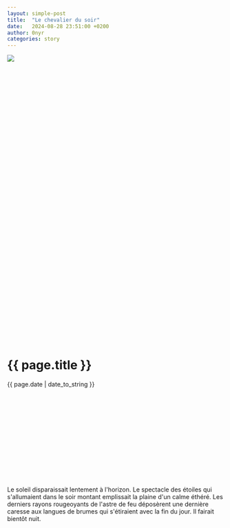 ```yaml
---
layout: simple-post
title:  "Le chevalier du soir"
date:   2024-08-28 23:51:00 +0200
author: 0nyr
categories: story
---
```


<img class="cover-image" src="{{ site.baseurl }}/assets/images/posts/2024-08-28/resting-knight.jpg">
<div class="post_img_title">
    <div class="post_spacer" style="height: 650px;"></div>
    <h1>{{ page.title }}</h1>
    <p>{{ page.date | date_to_string }}</p>
    <div class="post_spacer" style="height: 200px;"></div>
</div>

Le soleil disparaissait lentement à l'horizon. Le spectacle des étoiles qui s'allumaient dans le soir montant emplissait la plaine d'un calme éthéré. Les derniers rayons rougeoyants de l'astre de feu déposèrent une dernière caresse aux langues de brumes qui s'étiraient avec la fin du jour. Il fairait bientôt nuit.

